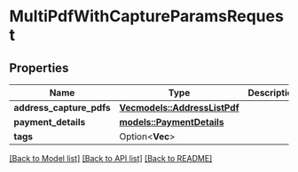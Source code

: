 # MultiPdfWithCaptureParamsRequest

## Properties

Name | Type | Description | Notes
------------ | ------------- | ------------- | -------------
**address_capture_pdfs** | [**Vec<models::AddressListPdf>**](addressListPdf.md) |  | 
**payment_details** | [**models::PaymentDetails**](paymentDetails.md) |  | 
**tags** | Option<**Vec<String>**> |  | [optional]

[[Back to Model list]](../README.md#documentation-for-models) [[Back to API list]](../README.md#documentation-for-api-endpoints) [[Back to README]](../README.md)


